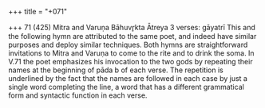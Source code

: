 +++
title = "+071"

+++
71 (425)
Mitra and Varuṇa
Bāhuvr̥kta Ātreya
3 verses: gāyatrī
This and the following hymn are attributed to the same poet, and indeed have  similar purposes and deploy similar techniques. Both hymns are straightforward invitations to Mitra and Varuṇa to come to the rite and to drink the soma. In V.71  the poet emphasizes his invocation to the two gods by repeating their names at the  beginning of pāda b of each verse. The repetition is underlined by the fact that  the names are followed in each case by just a single word completing the line, a  word that has a different grammatical form and syntactic function in each verse.